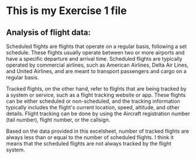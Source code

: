 # This is my Exercise 1 file
## Analysis of flight data: 
Scheduled flights are flights that operate on a regular basis, following a set schedule. These flights usually operate between two or more airports and have a 
specific departure and arrival time. Scheduled flights are typically operated by commercial airlines, such as American Airlines, Delta Air Lines, and United Airlines, 
and are meant to transport passengers and cargo on a regular basis.

Tracked flights, on the other hand, refer to flights that are being tracked by a system or service, such as a flight tracking website or app. These flights can be 
either scheduled or non-scheduled, and the tracking information typically includes the flight's current location, speed, altitude, and other details. 
Flight tracking can be done by using the Aircraft registration number (tail number), flight number, or the callsign.

Based on the data provided in this excelsheet, number of tracked flights are always less than or equal to the number of scheduled flights. 
I think it means that the scheduled flights are not always tracked by the flight system.
